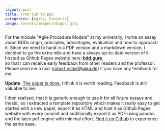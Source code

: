 ```yaml
---
layout: post
title: From TDD to BDD
categories: [Agile, Projects]
image: /assets/images/amigos.jpeg
---
```

For the module "Agile Procedure Models" at my university, I write an essay about BDDs origin, principles, advantages, evaluation and how to approach it. Since we need to hand in a PDF version and a markdown version, I decided to go the extra mile and have a always up-to-date version of it hosted as Github Pages website here: **[bdd.guru](https://bdd.guru)**,  
so that I can receive early feedback from other readers and the professor. Please send me a mail (robert.nickel@aikq.de) if you have any feedback for me.  
  
**Update**: [The paper is done.](https://github.com/Robert-Nickel/bdd.guru/blob/master/00_Nickel_BDD.pdf) I think it is worth reading. Feedback is still valuable to me.  
  
I then realised, that it is generic enough to use it for all future essays and thesis', so I extracted a template repository which makes it really easy to get started with a new paper, export it as HTML and host it as Github Pages website with every commit and additionally export it as PDF using pandoc and the latex pdf engine with minimal effort. [Find it on Github](https://github.com/Robert-Nickel/paper) to experience the same ease.
  